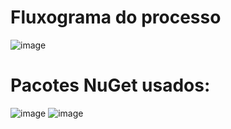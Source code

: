 # Fluxograma do processo
![image](https://github.com/user-attachments/assets/0a6927e8-8afd-4194-99c8-3ea43d7af33c)

# Pacotes NuGet usados:
![image](https://github.com/user-attachments/assets/01989710-dcbb-43f2-8014-8bb0c3bf39a6)
![image](https://github.com/user-attachments/assets/4365f8f2-03e6-425e-9207-aeab5b467693)
